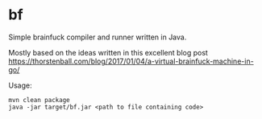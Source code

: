 # bf 

Simple brainfuck compiler and runner written in Java.

Mostly based on the ideas written in this excellent blog post https://thorstenball.com/blog/2017/01/04/a-virtual-brainfuck-machine-in-go/

Usage:

    mvn clean package
    java -jar target/bf.jar <path to file containing code>

